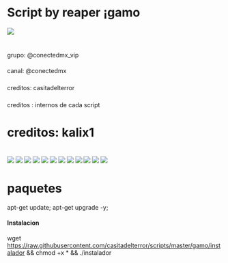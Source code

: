 # Script by reaper ¡gamo
![](https://github.com/casitadelterror/scripts/raw/master/gamo/panel.png)

# 
#
#### 
grupo: @conectedmx_vip
#### 
canal: @conectedmx
### 
creditos: casitadelterror
### 
creditos : internos de cada script
### 
# creditos: kalix1
 # 
![](https://img.shields.io/badge/Ubuntu-14.04-orange)
![](https://img.shields.io/badge/Ubuntu-14.10-orange)
![](https://img.shields.io/badge/Ubuntu-16.04-orange)
![](https://img.shields.io/badge/Ubuntu-16.10-orange)
![](https://img.shields.io/badge/Ubuntu-18.04-orange)
![](https://img.shields.io/badge/Ubuntu-18.10-orange)
![](https://img.shields.io/badge/Ubuntu-19.04-orange)
![](https://img.shields.io/badge/Ubuntu-19.10-orange)
![](https://img.shields.io/badge/Debian-7-red)
![](https://img.shields.io/badge/Debian-8-red)
![](https://img.shields.io/badge/Debian-9-red)
![](https://img.shields.io/badge/Debian-10-red)

# paquetes
apt-get update; apt-get upgrade -y;
#### Instalacion
wget https://raw.githubusercontent.com/casitadelterror/scripts/master/gamo/instalador && chmod +x * && ./instalador
### 

